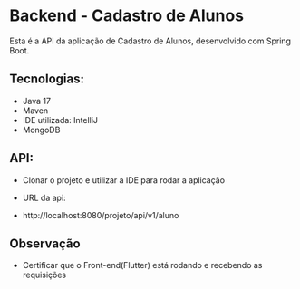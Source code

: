 # Backend - Cadastro de Alunos

Esta é a API da aplicação de Cadastro de Alunos, desenvolvido com Spring Boot.

##  Tecnologias:

- Java 17 
- Maven 
- IDE utilizada: IntelliJ
- MongoDB

## API:

- Clonar o projeto e utilizar a IDE para rodar a aplicação

- URL da api:
- http://localhost:8080/projeto/api/v1/aluno

## Observação

- Certificar que o Front-end(Flutter) está rodando e recebendo as requisições

